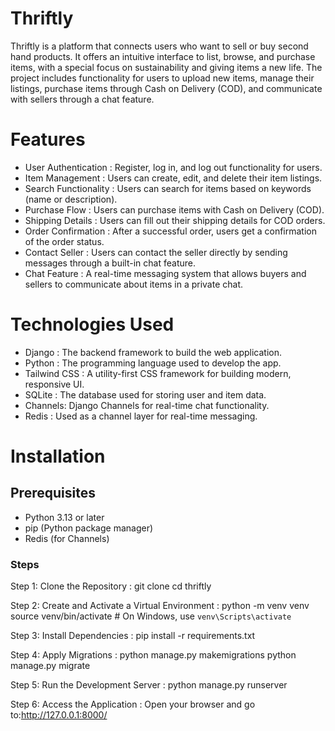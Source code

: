 # Thriftly

Thriftly is a platform that connects users who want to sell or buy second hand products. It offers an intuitive interface to list, browse, and purchase items, with a special focus on sustainability and giving items a new life. The project includes functionality for users to upload new items, manage their listings, purchase items through Cash on Delivery (COD), and communicate with sellers through a chat feature.

# Features

- User Authentication : Register, log in, and log out functionality for users.
- Item Management : Users can create, edit, and delete their item listings.
- Search Functionality : Users can search for items based on keywords (name or description).
- Purchase Flow : Users can purchase items with Cash on Delivery (COD).
- Shipping Details : Users can fill out their shipping details for COD orders.
- Order Confirmation : After a successful order, users get a confirmation of the order status.
- Contact Seller : Users can contact the seller directly by sending messages through a built-in chat feature.
- Chat Feature : A real-time messaging system that allows buyers and sellers to communicate about items in a private chat.

# Technologies Used

- Django : The backend framework to build the web application.
- Python : The programming language used to develop the app.
- Tailwind CSS : A utility-first CSS framework for building modern, responsive UI.
- SQLite : The database used for storing user and item data.
- Channels: Django Channels for real-time chat functionality.
- Redis : Used as a channel layer for real-time messaging.

# Installation

## Prerequisites

- Python 3.13 or later
- pip (Python package manager)
- Redis (for Channels)

### Steps

Step 1: Clone the Repository :
         git clone <repository-url>
         cd thriftly
         
Step 2: Create and Activate a Virtual Environment :
python -m venv venv
source venv/bin/activate  # On Windows, use `venv\Scripts\activate`

Step 3: Install Dependencies :
pip install -r requirements.txt

Step 4: Apply Migrations :
python manage.py makemigrations
python manage.py migrate

Step 5: Run the Development Server :
python manage.py runserver

Step 6: Access the Application :
Open your browser and go to:http://127.0.0.1:8000/
         
   
